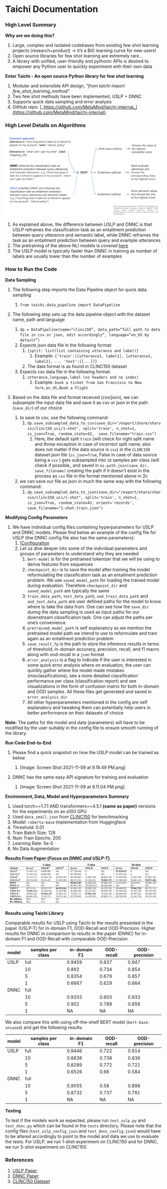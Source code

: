 # Taichi Documentation

### High Level Summary

**Why are we doing this?**

1. Large, complex and isolated codebases from existing few shot learning projects (research+product) → it’s a BIG learning curve for new users!
2. Open source libraries for few shot learning are extremely rare...
3. A library with unified, user-friendly and pythonic APIs is desired to empower any Python user to quickly experiment with their own data

**Enter Taichi - An open source Python library for few shot learning**

1. Modular and extensible API design, “*from taichi import few_shot_learning_method”*
2. Two few shot methods have been implemented, USLP + DNNC
3. Supports quick data sampling and error analysis
4. GitHub repo: [_https://github.com/MetaMind/taichi-internal_](https://github.com/MetaMind/taichi-internal)

### High Level Details on Algorithms

![Algorithms](./readme/USLP_and_DNNC_description.png)
1. As explained above, the difference between USLP and DNNC is that USLP reframes the classification task as an entailment prediction between query utterance and semantic label, while DNNC reframes the task as an entailment prediction between query and example utterances
2. The pretraining of the above NLI models is covered [here](https://github.com/salesforce/DNNC-few-shot-intent)
3. The USLP model is typically faster than DNNC in training as number of labels are usually lower than the number of examples

### How to Run the Code

**Data Sampling**

1. The following step imports the Data Pipeline object for quick data sampling
    1. `from taichi.data_pipeline import DataPipeline`
2. The following step sets up the data pipeline object with the dataset name, path and language

    1. `dp = DataPipeline(name=“clinc150”, data_path=“full path to data file in csv or json, edit accordingly”, language=“en_US by default”)`
    2. Expects json data file in the following format:
        1. `{split: list(list containing utterance and label)}`
            1. Example: `{'train':[[utterance1, label1], [utterance2, label2], ... 'test':[[...]]}`
        2. The data format is as found in CLINC150 dataset
    3. Expects csv data file in the following format:
        1. `utterance,language,label (no headers and no index)`
            1. Example: `book a ticket from San Francisco to New York,en_US,Book a Flight`
1. Based on the data file and format received (csv/json), we can subsample the input data file and save it as csv or json in the path (`save_dir`) of our choice
    1. to save to csv, use the following command:
        1. `dp.save_subsampled_data_to_csv(save_dir="/export/share/sharvin/clinc150_uci/1-shot", split='train', n_shot=1, is_json=True, random_state=42,  save_filename="train.csv")`
            1. Here, the default split `train`  (will check for right split name and throw exception in case of incorrect split name; also does not matter if the data source is `csv`) in the `CLINC150` dataset json file (`is_json=True`, False in case of data source being a `csv` ) gets subsampled into `10` samples per class (will check if possible_ and saved in `os.path.join(save_dir, save_filename)`  creating the path if it doesn’t exist in the process as `csv` file in the format mentioned above in 2c
    2. we can save our file as json in much the same way with the following command:
        1. `dp.save_subsampled_data_to_json(save_dir="/export/share/sharvin/clinc150_uci/1-shot", split='train', n_shot=1, is_json=True, random_state=42, orient='records', save_filename="1-shot-train.json")`

**Modifying Config Parameters**

1. We have individual config files containing hyperparameters for USLP and DNNC models. Please find below an example of the config file for USLP (the DNNC config file also has the same parameters):
    1. [!Configuration](./readme/config.png)
    2. Let us dive deeper into some of the individual parameters and groups of parameters to understand why they are needed
        1. `bert-model` is for the pretrained tokenizer that we will be using to derive features from sequences
        2. `checkpoint_dir` is to save the model after training the model reformulating the classification task as an entailment prediction problem. We use `saved_model_path` for loading the trained model during evaluation. Therefore `checkpoint_dir` and `saved_model_path` are typically the same
        3. `train_data_path`, `test_data_path`, `ood_train_data_path` and `ood_test_data_path` are user defined paths for the model to know where to take the data from. One can see how the `save_dir` during the data sampling is used as input paths for our downstream classification task. One can adjust the paths per one’s convenience
        4. `pretrained_model_path` is self explanatory as we mention the pretrained model path we intend to use to reformulate and train again as an entailment prediction problem
        5. `save_result_fp` is the path to store the inference results in terms of threshold, in-domain accuracy, precision, recall, and f1 macro along with ood-recall in a `json` format
        6. `error_analysis` is a flag to indicate if the user is interested in some quick error analysis where on evaluation, the user can quickly gather where the model made mistakes (misclassifications), see a more detailed classification performance per class (classification report) and see visualizations in the form of confusion matrix for both in-domain and OOD samples. All these files get generated and saved in `error_analysis_dir`
        7. All other hyperparameters mentioned in the config are self explanatory and tweaking them can potentially help users in better performance on their datasets of choice

**Note:** The paths for the model and data (parameters) will have to be modified by the user suitably in the config file to ensure smooth running of the library.


**Run Code End-to-End**

1. Please find a quick snapshot on how the USLP model can be trained as below
    1. [Image: Screen Shot 2021-11-09 at 9.19.49 PM.png]

1. DNNC has the same easy API signature for training and evaluation
    1. [Image: Screen Shot 2021-11-09 at 9.11.04 PM.png]

**Environment, Data, Model and Hyperparameters Summary**

1. Used torch==1.7.1 AND transformers==4.5.1 **(same as paper)** versions for the experiments on an a100 GPU
2. Used `data_small.json` from [CLINC150](https://github.com/clinc/oos-eval/tree/master/data) for benchmarking
3. Model: `roberta-base` implementation from Huggingface
4. Threshold: 0.01
5. Train Batch Size: 128
6. Num Train Epochs: 200
7. Learning Rate: 5e-5
8. No Data Augmentation

**Results From Paper (*Focus on DNNC and USLP-T*)**
![paper-results](./readme/USLP_Paper_Results.png)

**Results using Taichi Library**

Comparable results for USLP using Taichi to the results presented in the paper (USLP-T) for in-domain F1, OOD-Recall and OOD-Precision. Higher results for DNNC in comparison to results in the paper (DNNC) for in-domain F1 and OOD-Recall with comparable OOD-Precision.

|model	|samples per class	|in-domain F1	|OOD-recall	|OOD-precision	|
|---	|---	|---	|---	|---	|
|USLP	|full	|0.9459	|0.637	|0.947	|
|   |10	|0.892	|0.734	|0.854	|
|   |5	|0.8354	|0.679	|0.857	|
|   |1	|0.6667	|0.629	|0.664	|
|DNNC   |full	|	|	|	|
|   |10	|0.9203	|0.603	|0.933	|
|   |5	|0.902	|0.789	|0.858	|
|   |1	|NA	|NA	|NA	|

We also compare this with using off-the-shelf BERT model (`bert-base-uncased`) and get the following results:

|model	|samples per class	|in-domain F1	|OOD-recall	|OOD-precision	|
|---	|---	|---	|---	|---	|
|USLP	|full	|0.9446	|0.722	|0.914	|
|   |10	|0.8838	|0.738	|0.836	|
|   |5	|0.8289	|0.772	|0.721	|
|   |1	|0.6526	|0.66	|0.584	|
|DNNC	|full	|	|	|	|
|   |10	|0.9055	|0.58	|0.898	|
|   |5	|0.8732	|0.737	|0.791	|
|   |1	|NA	|NA	|NA	|


**Testing**

To test if the models work as expected, please run `test_uslp.py` and `test_dnnc.py` which can be found in the `tests` directory.
Please note that the config files (`test_uslp_config.json` and `test_dnnc_config.json`) would have to be altered accordingly to point to the model and data we use to evaluate the tests. For USLP, we run 1-shot experiment on CLINC150 and for DNNC, we run 5-shot experiment on CLINC150.


### References

1. [USLP Paper](https://aclanthology.org/2021.nlp4convai-1.2/)
1. [DNNC Paper](https://arxiv.org/abs/2010.13009)
1. [CLINC150 Dataset](https://github.com/clinc/oos-eval/tree/master/data)
